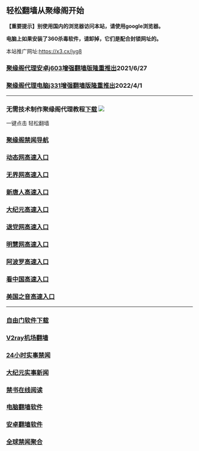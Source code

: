 ## 轻松翻墙从聚缘阁开始

**【重要提示】别使用国内的浏览器访问本站，请使用google浏览器。**

**电脑上如果安装了360杀毒软件，请卸掉，它们是配合封锁网址的。**

本站推广网址:https://x3.cx/jyg8

### [聚缘阁代理安卓j603增强翻墙版隆重推出](https://gitlab.com/juyuange/2/-/raw/master/j603.apk)2021/6/27

### [聚缘阁代理电脑j331增强翻墙版隆重推出](https://gitlab.com/j25414/jyg/-/raw/master/j331.apk)2022/4/1

***



### 无需技术制作聚缘阁代理教程[下载](https://gitlab.com/j25414/jyg/-/raw/master/jygdl.rar)  ![](http://daohang.juyuange.eu.org/j2.gif)

一键点击 轻松翻墙

### [聚缘阁禁闻导航](https:/a4.juyy.cf/aawe/e20m)

### [动态网高速入口](https://op2.orbanbalazs.com/15847/u44774p)

### [无界网高速入口](https://op2.orbanbalazs.com/15847/u12t)

### [新唐人高速入口](https://op2.orbanbalazs.com/15847/t5t)

### [大纪元高速入口](https://op2.orbanbalazs.com/15847/g7t)

### [退党网高速入口](https://op2.orbanbalazs.com/15847/d8g)

### [明慧网高速入口](https://op2.orbanbalazs.com/15847/e3g)

### [阿波罗高速入口](https://op2.orbanbalazs.com/15847/e13a)

### [看中国高速入口](https://op2.orbanbalazs.com/15847/e11n)

### [美国之音高速入口](https://op2.orbanbalazs.com/15847/e18m)
***






### [自由门软件下载](https://git.io/skyfree)

### [V2ray机场翻墙](https://github.com/bannedbook/fanqiang/wiki/V2ray%E6%9C%BA%E5%9C%BA)

### [24小时实事禁闻](https://github.com/fyvn2199/djy/blob/master/gb/n24hr.md?dfh#1)

### [大纪元实事新闻](https://github.com/fyvn2199/djy/blob/master/gb/nsc413.md?dfh#1)

### [禁书在线阅读](https://github.com/txyzum203/djy/blob/master/gb/9p.md?flntdtv#1)

### [电脑翻墙软件](https://github.com/Alvin9999/new-pac/wiki)

### [安卓翻墙软件](https://git.io/afq)

### [全球禁闻聚合](https://github.com/gfw-breaker/banned-news1/blob/master/README.md)












